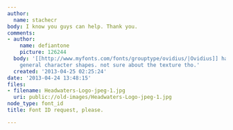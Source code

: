 ```yaml
---
author:
  name: stachecr
body: I know you guys can help. Thank you.
comments:
- author:
    name: defiantone
    picture: 126244
  body: '[[http://www.myfonts.com/fonts/grouptype/ovidius/|Ovidius]] has the same
    general character shapes. not sure about the texture tho.'
  created: '2013-04-25 02:25:24'
date: '2013-04-24 13:48:15'
files:
- filename: Headwaters-Logo-jpeg-1.jpg
  uri: public://old-images/Headwaters-Logo-jpeg-1.jpg
node_type: font_id
title: Font ID request, please.

---
```

